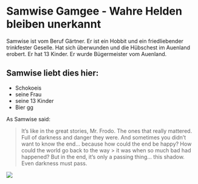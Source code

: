 # Samwise Gamgee - Wahre Helden bleiben unerkannt

Samwise ist vom Beruf Gärtner. Er ist ein Hobbit und ein friedliebender trinkfester Geselle. Hat sich überwunden und die Hübschest im Auenland erobert. Er hat 13 Kinder. Er wurde Bügermeister vom Auenland.

## Samwise liebt dies hier:
* Schokoeis
* seine Frau
* seine 13 Kinder
* Bier gg

As Samwise said:
> It’s like in the great stories, Mr. Frodo. The ones that really mattered. Full of darkness and danger they were. 
> And sometimes you didn’t want to know the end… because how could the end be happy? 
> How could the world go back to the way > it was when so much bad had happened? 
> But in the end, it’s only a passing thing… this shadow. Even darkness must pass.

<img src="https://s3.xopic.de/openhpi-public/courses/7cZWaATaTjbQ4phWCr6tg3/rtfiles/4q6wOLeLWYMu5syPwPlVPR/85002346_267b8e5c6c_o.jpg"/>

